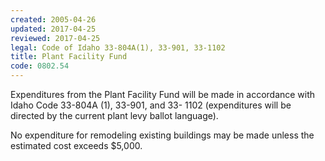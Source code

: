 ```yaml
---
created: 2005-04-26
updated: 2017-04-25
reviewed: 2017-04-25
legal: Code of Idaho 33-804A(1), 33-901, 33-1102
title: Plant Facility Fund
code: 0802.54
---
```


Expenditures from the Plant Facility Fund will be made in accordance with Idaho Code 33-804A (1), 33-901, and 33- 1102 (expenditures will be directed by the current plant levy ballot language).

No expenditure for remodeling existing buildings may be made unless the estimated cost exceeds $5,000.

